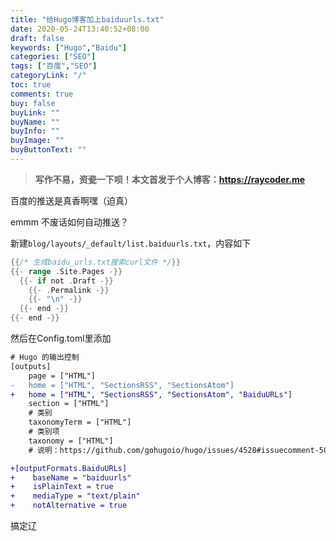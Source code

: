 ```yaml
---
title: "给Hugo博客加上baiduurls.txt"
date: 2020-05-24T13:40:52+08:00
draft: false
keywords: ["Hugo","Baidu"]
categories: ["SEO"]
tags: ["百度","SEO"]
categoryLink: "/"
toc: true
comments: true
buy: false
buyLink: ""
buyName: ""
buyInfo: ""
buyImage: ""
buyButtonText: ""
---
```


> **写作不易，资瓷一下呗！本文首发于个人博客：<https://raycoder.me>**
>

百度的推送是真香啊嘿（迫真）

<!--more-->

emmm 不废话如何自动推送？

新建`blog/layouts/_default/list.baiduurls.txt`，内容如下

```go
{{/* 生成baidu_urls.txt搜索curl文件 */}}
{{- range .Site.Pages -}}
  {{- if not .Draft -}}
    {{- .Permalink -}}
    {{- "\n" -}}
  {{- end -}}
{{- end -}}
```

然后在Config.toml里添加

```diff
# Hugo 的输出控制
[outputs]
    page = ["HTML"]
-   home = ["HTML", "SectionsRSS", "SectionsAtom"]
+   home = ["HTML", "SectionsRSS", "SectionsAtom", "BaiduURLs"]
    section = ["HTML"]
    # 类别
    taxonomyTerm = ["HTML"]
    # 类别项
    taxonomy = ["HTML"]
    # 说明：https://github.com/gohugoio/hugo/issues/4528#issuecomment-508488859

+[outputFormats.BaiduURLs]
+    baseName = "baiduurls"
+    isPlainText = true
+    mediaType = "text/plain"
+    notAlternative = true
```

搞定辽